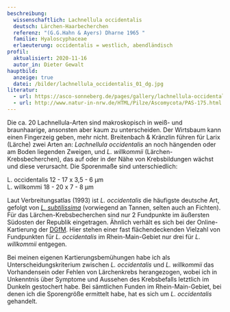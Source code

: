 ```yaml
---
beschreibung:
  wissenschaftlich: Lachnellula occidentalis
  deutsch: Lärchen-Haarbecherchen
  referenz: "(G.G.Hahn & Ayers) Dharne 1965 "
  familie: Hyaloscyphaceae
  erlaeuterung: occidentalis = westlich, abendländisch
profil:
  aktualisiert: 2020-11-16
  autor_in: Dieter Gewalt
hauptbild:
  anzeige: true
  datei: /bilder/lachnellula_occidentalis_01_dg.jpg
literatur:
  - url: https://asco-sonneberg.de/pages/gallery/lachnellula-occidentalis-100330-02xs-col15831.php
  - url: http://www.natur-in-nrw.de/HTML/Pilze/Ascomycota/PAS-175.html
---
```

Die ca. 20 Lachnellula-Arten sind makroskopisch in weiß- und braunhaarige, ansonsten aber kaum zu unterscheiden. Der Wirtsbaum kann einen Fingerzeig geben, mehr nicht. Breitenbach & Kränzlin führen für Larix (Lärche) zwei Arten an: *Lachnellula occidentalis* an noch hängenden oder am Boden liegenden Zweigen, und *L. willkommii* (Lärchen-Krebsbecherchen), das auf oder in der Nähe von Krebsbildungen wächst und diese verursacht. Die Sporenmaße sind unterschiedlich:

L. occidentalis	12 - 17 x 3,5 - 6 µm\
L. willkommi 18 - 20 x 7 - 8 µm

Laut Verbreitungsatlas (1993) ist *L. occidentalis* die häufigste deutsche Art, gefolgt von *[L. subtilissima](/pilze/lachnellula-subtilissima-weißtannen-haarbecherchen)* (vorwiegend an Tannen, selten auch an Fichten). Für das Lärchen-Krebsbecherchen sind nur 2 Fundpunkte im äußersten Südosten der Republik eingetragen. Ähnlich verhält es sich bei der Online-Kartierung der [DGfM](DGfM "Glossar"). Hier stehen einer fast flächendeckenden Vielzahl von Fundpunkten für *L. occidentalis*  im Rhein-Main-Gebiet nur drei für *L. willkommii* entgegen.

Bei meinen eigenen Kartierungsbemühungen habe ich als Unterscheidungskriterium zwischen *L. occidentalis* und *L. willkommii* das Vorhandensein oder Fehlen von Lärchenkrebs herangezogen, wobei ich in Unkenntnis über Symptome und Aussehen des Krebsbefalls letztlich im Dunkeln gestochert habe. Bei sämtlichen Funden im Rhein-Main-Gebiet, bei denen ich die Sporengröße ermittelt habe, hat es sich um *L. occidentalis* gehandelt.